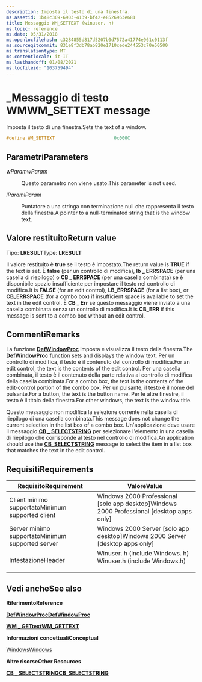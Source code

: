 ```yaml
---
description: Imposta il testo di una finestra.
ms.assetid: 1b48c309-6903-4139-bf42-e8526963e681
title: Messaggio WM_SETTEXT (winuser. h)
ms.topic: reference
ms.date: 05/31/2018
ms.openlocfilehash: c3284855d817d5207b0d7572a41774e961c0113f
ms.sourcegitcommit: 831e8f3db78ab820e1710cede244553c70e50500
ms.translationtype: MT
ms.contentlocale: it-IT
ms.lasthandoff: 01/08/2021
ms.locfileid: "103759494"
---
```

# <a name="wm_settext-message"></a><span data-ttu-id="80090-103">\_Messaggio di testo WM</span><span class="sxs-lookup"><span data-stu-id="80090-103">WM\_SETTEXT message</span></span>

<span data-ttu-id="80090-104">Imposta il testo di una finestra.</span><span class="sxs-lookup"><span data-stu-id="80090-104">Sets the text of a window.</span></span>


```C++
#define WM_SETTEXT                      0x000C
```



## <a name="parameters"></a><span data-ttu-id="80090-105">Parametri</span><span class="sxs-lookup"><span data-stu-id="80090-105">Parameters</span></span>

<dl> <dt>

<span data-ttu-id="80090-106">*wParam*</span><span class="sxs-lookup"><span data-stu-id="80090-106">*wParam*</span></span> 
</dt> <dd>

<span data-ttu-id="80090-107">Questo parametro non viene usato.</span><span class="sxs-lookup"><span data-stu-id="80090-107">This parameter is not used.</span></span>

</dd> <dt>

<span data-ttu-id="80090-108">*lParam*</span><span class="sxs-lookup"><span data-stu-id="80090-108">*lParam*</span></span> 
</dt> <dd>

<span data-ttu-id="80090-109">Puntatore a una stringa con terminazione null che rappresenta il testo della finestra.</span><span class="sxs-lookup"><span data-stu-id="80090-109">A pointer to a null-terminated string that is the window text.</span></span>

</dd> </dl>

## <a name="return-value"></a><span data-ttu-id="80090-110">Valore restituito</span><span class="sxs-lookup"><span data-stu-id="80090-110">Return value</span></span>

<span data-ttu-id="80090-111">Tipo: **LRESULT**</span><span class="sxs-lookup"><span data-stu-id="80090-111">Type: **LRESULT**</span></span>

<span data-ttu-id="80090-112">Il valore restituito è **true** se il testo è impostato.</span><span class="sxs-lookup"><span data-stu-id="80090-112">The return value is **TRUE** if the text is set.</span></span> <span data-ttu-id="80090-113">È **false** (per un controllo di modifica), **lb \_ ERRSPACE** (per una casella di riepilogo) o **CB \_ ERRSPACE** (per una casella combinata) se è disponibile spazio insufficiente per impostare il testo nel controllo di modifica.</span><span class="sxs-lookup"><span data-stu-id="80090-113">It is **FALSE** (for an edit control), **LB\_ERRSPACE** (for a list box), or **CB\_ERRSPACE** (for a combo box) if insufficient space is available to set the text in the edit control.</span></span> <span data-ttu-id="80090-114">È **CB \_ Err** se questo messaggio viene inviato a una casella combinata senza un controllo di modifica.</span><span class="sxs-lookup"><span data-stu-id="80090-114">It is **CB\_ERR** if this message is sent to a combo box without an edit control.</span></span>

## <a name="remarks"></a><span data-ttu-id="80090-115">Commenti</span><span class="sxs-lookup"><span data-stu-id="80090-115">Remarks</span></span>

<span data-ttu-id="80090-116">La funzione [**DefWindowProc**](/windows/desktop/api/winuser/nf-winuser-defwindowproca) imposta e visualizza il testo della finestra.</span><span class="sxs-lookup"><span data-stu-id="80090-116">The [**DefWindowProc**](/windows/desktop/api/winuser/nf-winuser-defwindowproca) function sets and displays the window text.</span></span> <span data-ttu-id="80090-117">Per un controllo di modifica, il testo è il contenuto del controllo di modifica.</span><span class="sxs-lookup"><span data-stu-id="80090-117">For an edit control, the text is the contents of the edit control.</span></span> <span data-ttu-id="80090-118">Per una casella combinata, il testo è il contenuto della parte relativa al controllo di modifica della casella combinata.</span><span class="sxs-lookup"><span data-stu-id="80090-118">For a combo box, the text is the contents of the edit-control portion of the combo box.</span></span> <span data-ttu-id="80090-119">Per un pulsante, il testo è il nome del pulsante.</span><span class="sxs-lookup"><span data-stu-id="80090-119">For a button, the text is the button name.</span></span> <span data-ttu-id="80090-120">Per le altre finestre, il testo è il titolo della finestra.</span><span class="sxs-lookup"><span data-stu-id="80090-120">For other windows, the text is the window title.</span></span>

<span data-ttu-id="80090-121">Questo messaggio non modifica la selezione corrente nella casella di riepilogo di una casella combinata.</span><span class="sxs-lookup"><span data-stu-id="80090-121">This message does not change the current selection in the list box of a combo box.</span></span> <span data-ttu-id="80090-122">Un'applicazione deve usare il messaggio [**CB \_ SELECTSTRING**](../controls/cb-selectstring.md) per selezionare l'elemento in una casella di riepilogo che corrisponde al testo nel controllo di modifica.</span><span class="sxs-lookup"><span data-stu-id="80090-122">An application should use the [**CB\_SELECTSTRING**](../controls/cb-selectstring.md) message to select the item in a list box that matches the text in the edit control.</span></span>

## <a name="requirements"></a><span data-ttu-id="80090-123">Requisiti</span><span class="sxs-lookup"><span data-stu-id="80090-123">Requirements</span></span>



| <span data-ttu-id="80090-124">Requisito</span><span class="sxs-lookup"><span data-stu-id="80090-124">Requirement</span></span> | <span data-ttu-id="80090-125">Valore</span><span class="sxs-lookup"><span data-stu-id="80090-125">Value</span></span> |
|-------------------------------------|----------------------------------------------------------------------------------------------------------|
| <span data-ttu-id="80090-126">Client minimo supportato</span><span class="sxs-lookup"><span data-stu-id="80090-126">Minimum supported client</span></span><br/> | <span data-ttu-id="80090-127">Windows 2000 Professional \[solo app desktop\]</span><span class="sxs-lookup"><span data-stu-id="80090-127">Windows 2000 Professional \[desktop apps only\]</span></span><br/>                                               |
| <span data-ttu-id="80090-128">Server minimo supportato</span><span class="sxs-lookup"><span data-stu-id="80090-128">Minimum supported server</span></span><br/> | <span data-ttu-id="80090-129">Windows 2000 Server \[solo app desktop\]</span><span class="sxs-lookup"><span data-stu-id="80090-129">Windows 2000 Server \[desktop apps only\]</span></span><br/>                                                     |
| <span data-ttu-id="80090-130">Intestazione</span><span class="sxs-lookup"><span data-stu-id="80090-130">Header</span></span><br/>                   | <dl> <span data-ttu-id="80090-131"><dt>Winuser. h (include Windows. h)</dt></span><span class="sxs-lookup"><span data-stu-id="80090-131"><dt>Winuser.h (include Windows.h)</dt></span></span> </dl> |



## <a name="see-also"></a><span data-ttu-id="80090-132">Vedi anche</span><span class="sxs-lookup"><span data-stu-id="80090-132">See also</span></span>

<dl> <dt>

<span data-ttu-id="80090-133">**Riferimento**</span><span class="sxs-lookup"><span data-stu-id="80090-133">**Reference**</span></span>
</dt> <dt>

[<span data-ttu-id="80090-134">**DefWindowProc**</span><span class="sxs-lookup"><span data-stu-id="80090-134">**DefWindowProc**</span></span>](/windows/desktop/api/winuser/nf-winuser-defwindowproca)
</dt> <dt>

[<span data-ttu-id="80090-135">**WM \_ GETtext**</span><span class="sxs-lookup"><span data-stu-id="80090-135">**WM\_GETTEXT**</span></span>](wm-gettext.md)
</dt> <dt>

<span data-ttu-id="80090-136">**Informazioni concettuali**</span><span class="sxs-lookup"><span data-stu-id="80090-136">**Conceptual**</span></span>
</dt> <dt>

[<span data-ttu-id="80090-137">Windows</span><span class="sxs-lookup"><span data-stu-id="80090-137">Windows</span></span>](windows.md)
</dt> <dt>

<span data-ttu-id="80090-138">**Altre risorse**</span><span class="sxs-lookup"><span data-stu-id="80090-138">**Other Resources**</span></span>
</dt> <dt>

[<span data-ttu-id="80090-139">**CB \_ SELECTSTRING**</span><span class="sxs-lookup"><span data-stu-id="80090-139">**CB\_SELECTSTRING**</span></span>](../controls/cb-selectstring.md)
</dt> </dl>

 

 
